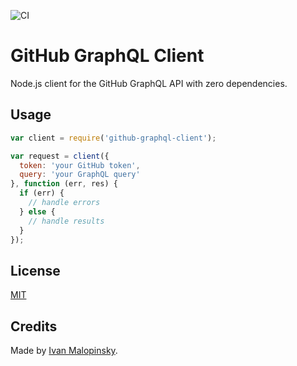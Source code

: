 ![CI](https://github.com/axelrindle/github-graphql-client/workflows/CI/badge.svg)

# GitHub GraphQL Client

Node.js client for the GitHub GraphQL API with zero dependencies.

## Usage

```js
var client = require('github-graphql-client');

var request = client({
  token: 'your GitHub token',
  query: 'your GraphQL query'
}, function (err, res) {
  if (err) {
    // handle errors
  } else {
    // handle results
  }
});

```

## License

[MIT](http://opensource.org/licenses/MIT)

## Credits

Made by [Ivan Malopinsky](http://imsky.co).
